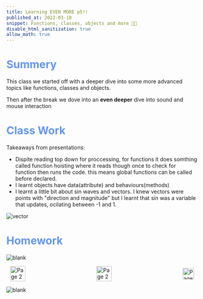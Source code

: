 ```yaml
---
title: Learning EVEN MORE p5!!
published_at: 2022-03-18
snippet: Functions, classes, objects and more 😵‍💫
disable_html_sanitization: true
allow_math: true
---
```


<h1 style="color:CornflowerBlue;">Summery</h1>

This class we started off with a deeper dive into some more advanced topics like functions, classes and objects.

Then after the break we dove into an **even deeper** dive into sound and mouse interaction



<h1 style="color:CornflowerBlue;">Class Work</h1>

Takeaways from presentations:
- Dispite reading top down for proccessing, for functions it does somthing called function hoisting where it reads though once to check for function then runs the code. this means global functions can be called before declared. 
- I learnt objects have data(attribute) and behaviours(methods)
- I learnt a little bit about sin waves and vectors. I knew vectors were points with "direction and magnitude" but I learnt that sin was a variable that updates, ocilating between -1 and 1.

![vector](/Images/w3/oh-yeah-vector.gif)



<h1 style="color:CornflowerBlue;">Homework</h1>


![blank](/Images/w1/blankpng.png)

<style>
.container {
    display: flex;
    justify-content: space-between;
    align-items: center;
    padding: 0 10px; /* Optional: Add some padding if needed */
}

.button {
    display: flex;
    align-items: center;
    /* Add additional styling for buttons if needed */
}

.button img {
    display: block;
}
</style>


<body>
    <div class="container">
        <a href="/04-learning-p5" class="button middle">
            <img id= "home_id" src="/Images/Buttons/Back.png" width="40" height="40" alt="Page 2">
        <a href="/" class="button middle">
            <img id= "home_id" src="/Images/Buttons/Home.png" width="40" height="40" alt="Page 2">
        </a>
        <a href="/" class="button right">
            <img id= "next_id" src="/Images/Buttons/Forward.png" width="30" height="30" alt="Page 3">
        </a>
    </div>
</body>

![blank](/Images/w1/blankpng.png)
